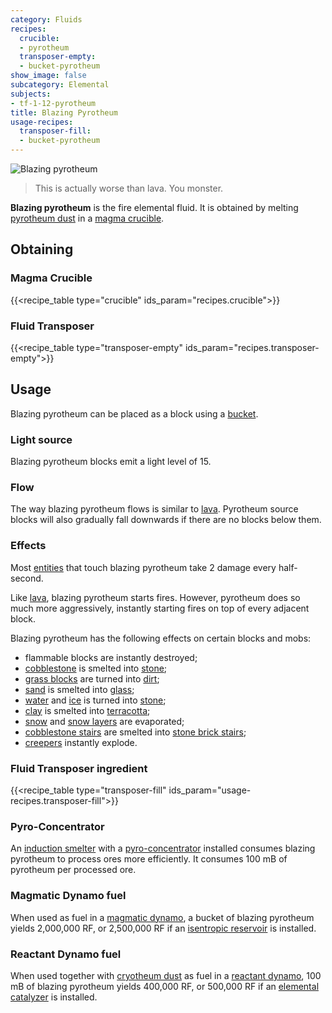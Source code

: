 ```yaml
---
category: Fluids
recipes:
  crucible:
  - pyrotheum
  transposer-empty:
  - bucket-pyrotheum
show_image: false
subcategory: Elemental
subjects:
- tf-1-12-pyrotheum
title: Blazing Pyrotheum
usage-recipes:
  transposer-fill:
  - bucket-pyrotheum
---
```


![Blazing pyrotheum](/images/docs/1.12/thermal-foundation/blazing-pyrotheum.gif)

> This is actually worse than lava. You monster.


**Blazing pyrotheum** is the fire elemental fluid. It is obtained by melting
[pyrotheum dust](../pyrotheum-dust/) in a [magma
crucible](../../thermal-expansion/magma-crucible/).


Obtaining
---------

### Magma Crucible
{{<recipe_table type="crucible" ids_param="recipes.crucible">}}

### Fluid Transposer
{{<recipe_table type="transposer-empty" ids_param="recipes.transposer-empty">}}


Usage
-----

Blazing pyrotheum can be placed as a block using a
[bucket](https://minecraft.gamepedia.com/Bucket).

### Light source
Blazing pyrotheum blocks emit a light level of 15.

### Flow
The way blazing pyrotheum flows is similar to
[lava](https://minecraft.gamepedia.com/Lava). Pyrotheum source blocks will also
gradually fall downwards if there are no blocks below them.

### Effects
Most [entities](https://minecraft.gamepedia.com/Entity) that touch blazing
pyrotheum take 2 damage every half-second.

Like [lava](https://minecraft.gamepedia.com/Lava), blazing pyrotheum starts
fires. However, pyrotheum does so much more aggressively, instantly starting
fires on top of every adjacent block.

Blazing pyrotheum has the following effects on certain blocks and mobs:

* flammable blocks are instantly destroyed;
* [cobblestone](https://minecraft.gamepedia.com/Cobblestone) is smelted into
  [stone](https://minecraft.gamepedia.com/Stone);
* [grass blocks](https://minecraft.gamepedia.com/Grass_Block) are turned into
  [dirt](https://minecraft.gamepedia.com/Dirt);
* [sand](https://minecraft.gamepedia.com/Sand) is smelted into
  [glass](https://minecraft.gamepedia.com/Glass);
* [water](https://minecraft.gamepedia.com/Water) and
  [ice](https://minecraft.gamepedia.com/Ice) is turned into
  [stone](https://minecraft.gamepedia.com/Stone);
* [clay](https://minecraft.gamepedia.com/Clay_(block)) is smelted into
  [terracotta](https://minecraft.gamepedia.com/Terracotta);
* [snow](https://minecraft.gamepedia.com/Snow_Block) and [snow
  layers](https://minecraft.gamepedia.com/Slow_(layer)) are evaporated;
* [cobblestone stairs](https://minecraft.gamepedia.com/Stairs) are smelted into
  [stone brick stairs](https://minecraft.gamepedia.com/Stairs);
* [creepers](https://minecraft.gamepedia.com/Creeper) instantly explode.


### Fluid Transposer ingredient
{{<recipe_table type="transposer-fill" ids_param="usage-recipes.transposer-fill">}}

### Pyro-Concentrator
An [induction smelter](../../thermal-expansion/induction-smelter/) with a
[pyro-concentrator](../../thermal-expansion/augment-pyro-concentrator/) installed consumes blazing
pyrotheum to process ores more efficiently. It consumes 100 mB of pyrotheum per
processed ore.

### Magmatic Dynamo fuel
When used as fuel in a [magmatic dynamo](../../thermal-expansion/magmatic-dynamo/), a bucket of
blazing pyrotheum yields 2,000,000 RF, or 2,500,000 RF if an [isentropic
reservoir](../../thermal-expansion/augment-isentropic-reservoir/) is installed.

### Reactant Dynamo fuel
When used together with [cryotheum dust](../cryotheum-dust/) as fuel in a
[reactant dynamo](../../thermal-expansion/reactant-dynamo/), 100 mB of blazing pyrotheum yields
400,000 RF, or 500,000 RF if an [elemental
catalyzer](../../thermal-expansion/augment-elemental-catalyzer/) is installed.
